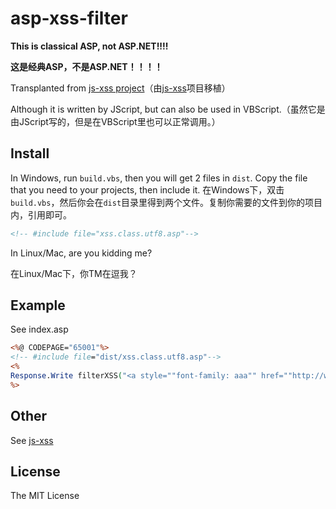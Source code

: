 asp-xss-filter
=====

**This is classical ASP, not ASP.NET!!!!**

**这是经典ASP，不是ASP.NET！！！！**

Transplanted from [js-xss project](https://github.com/leizongmin/js-xss)（由[js-xss](https://github.com/leizongmin/js-xss)项目移植）

Although it is written by JScript, but can also be used in VBScript.（虽然它是由JScript写的，但是在VBScript里也可以正常调用。）

## Install
In Windows, run ``build.vbs``, then you will get 2 files in ``dist``. Copy the file that you need to your projects, then include it.
在Windows下，双击``build.vbs``，然后你会在``dist``目录里得到两个文件。复制你需要的文件到你的项目内，引用即可。

```html
<!-- #include file="xss.class.utf8.asp"-->
```
In Linux/Mac, are you kidding me?

在Linux/Mac下，你TM在逗我？


## Example

See index.asp
```asp
<%@ CODEPAGE="65001"%>
<!-- #include file="dist/xss.class.utf8.asp"-->
<%
Response.Write filterXSS("<a style=""font-family: aaa"" href=""http://www.baidu.com/"">aa</a>")
%>
```

## Other

See [js-xss](https://github.com/leizongmin/js-xss)

## License

The MIT License